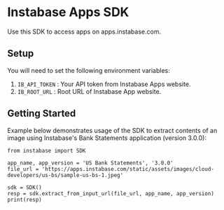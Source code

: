 # Instabase Apps SDK

Use this SDK to access apps on apps.instabase.com.


## Setup

You will need to set the following environment variables:
1. `IB_API_TOKEN` : Your API token from Instabase Apps website.
2. `IB_ROOT_URL` : Root URL of Instabase App website.

## Getting Started
Example below demonstrates usage of the SDK to extract contents of an image using Instabase's Bank Statements application (version 3.0.0):

```
from instabase import SDK

app_name, app_version = 'US Bank Statements', '3.0.0'
file_url = 'https://apps.instabase.com/static/assets/images/cloud-developers/us-bs/sample-us-bs-1.jpeg'

sdk = SDK()
resp = sdk.extract_from_input_url(file_url, app_name, app_version)
print(resp)
```

